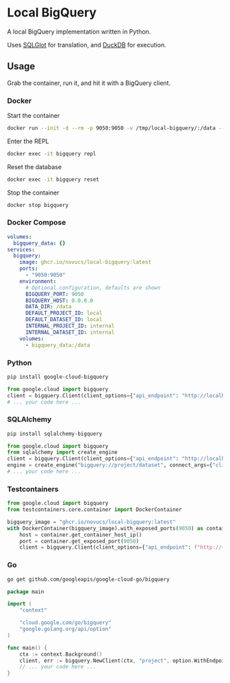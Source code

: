 # Local BigQuery

A local BigQuery implementation written in Python.

Uses [SQLGlot](https://github.com/tobymao/sqlglot) for translation, and [DuckDB](https://github.com/duckdb/duckdb) for execution.

## Usage

Grab the container, run it, and hit it with a BigQuery client.

### Docker
Start the container
```bash
docker run --init -d --rm -p 9050:9050 -v /tmp/local-bigquery/:/data --name bigquery ghcr.io/novucs/local-bigquery:latest
```

Enter the REPL
```bash
docker exec -it bigquery repl
```

Reset the database
```bash
docker exec -it bigquery reset
```

Stop the container
```bash
docker stop bigquery
```

### Docker Compose
```yaml
volumes:
  bigquery_data: {}
services:
  bigquery:
    image: ghcr.io/novucs/local-bigquery:latest
    ports:
      - "9050:9050"
    environment:
      # Optional configuration, defaults are shown
      BIGQUERY_PORT: 9050
      BIGQUERY_HOST: 0.0.0.0
      DATA_DIR: /data
      DEFAULT_PROJECT_ID: local
      DEFAULT_DATASET_ID: local
      INTERNAL_PROJECT_ID: internal
      INTERNAL_DATASET_ID: internal
    volumes:
      - bigquery_data:/data
```

### Python
```bash
pip install google-cloud-bigquery
```

```python
from google.cloud import bigquery
client = bigquery.Client(client_options={"api_endpoint": "http://localhost:9050"})
# ... your code here ...
```

### SQLAlchemy
```bash
pip install sqlalchemy-bigquery
```

```python
from google.cloud import bigquery
from sqlalchemy import create_engine
client = bigquery.Client(client_options={"api_endpoint": "http://localhost:9050"})
engine = create_engine("bigquery://project/dataset", connect_args={"client": client})
# ... your code here ...
```

### Testcontainers
```python
from google.cloud import bigquery
from testcontainers.core.container import DockerContainer

bigquery_image = "ghcr.io/novucs/local-bigquery:latest"
with DockerContainer(bigquery_image).with_exposed_ports(9050) as container:
    host = container.get_container_host_ip()
    port = container.get_exposed_port(9050)
    client = bigquery.Client(client_options={"api_endpoint": f"http://{host}:{port}"})
```

### Go
```bash
go get github.com/googleapis/google-cloud-go/bigquery
```

```go
package main

import (
    "context"

    "cloud.google.com/go/bigquery"
    "google.golang.org/api/option"
)

func main() {
    ctx := context.Background()
    client, err := bigquery.NewClient(ctx, "project", option.WithEndpoint("http://localhost:9050/bigquery/v2/"))
    // ... your code here ...
}
```
